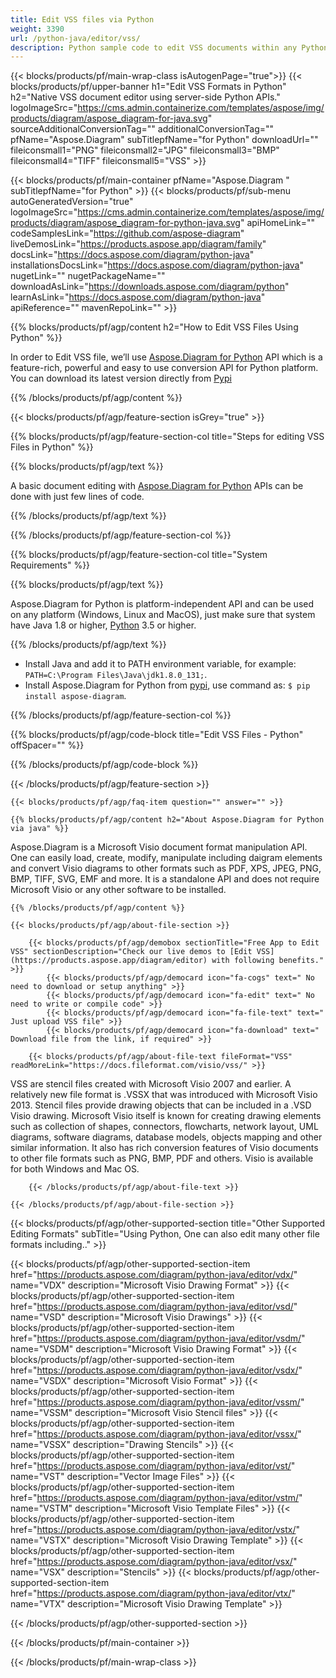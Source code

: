 ```yaml
---
title: Edit VSS files via Python 
weight: 3390
url: /python-java/editor/vss/ 
description: Python sample code to edit VSS documents within any Python based application.
---
```


{{< blocks/products/pf/main-wrap-class isAutogenPage="true">}}
{{< blocks/products/pf/upper-banner h1="Edit VSS Formats in Python" h2="Native VSS document editor using server-side Python APIs." logoImageSrc="https://cms.admin.containerize.com/templates/aspose/img/products/diagram/aspose_diagram-for-java.svg" sourceAdditionalConversionTag="" additionalConversionTag="" pfName="Aspose.Diagram" subTitlepfName="for Python" downloadUrl="" fileiconsmall1="PNG" fileiconsmall2="JPG" fileiconsmall3="BMP" fileiconsmall4="TIFF" fileiconsmall5="VSS" >}}

{{< blocks/products/pf/main-container pfName="Aspose.Diagram " subTitlepfName="for Python" >}}
{{< blocks/products/pf/sub-menu autoGeneratedVersion="true" logoImageSrc="https://cms.admin.containerize.com/templates/aspose/img/products/diagram/aspose_diagram-for-python-java.svg" apiHomeLink="" codeSamplesLink="https://github.com/aspose-diagram" liveDemosLink="https://products.aspose.app/diagram/family" docsLink="https://docs.aspose.com/diagram/python-java" installationsDocsLink="https://docs.aspose.com/diagram/python-java" nugetLink="" nugetPackageName="" downloadAsLink="https://downloads.aspose.com/diagram/python" learnAsLink="https://docs.aspose.com/diagram/python-java" apiReference="" mavenRepoLink="" >}}


{{% blocks/products/pf/agp/content h2="How to Edit VSS Files Using Python" %}}

 In order to Edit VSS file, we’ll use
 [Aspose.Diagram for Python](https://products.aspose.com/diagram/python-java/) 
 API which is a feature-rich, powerful and easy to use conversion API for Python platform. You can download its latest version directly from
 [Pypi](https://pypi.org/project/aspose-diagram/) 

{{% /blocks/products/pf/agp/content %}}

{{< blocks/products/pf/agp/feature-section isGrey="true" >}}

{{% blocks/products/pf/agp/feature-section-col title="Steps for editing VSS Files in Python" %}}

{{% blocks/products/pf/agp/text %}}

 A basic document editing  with
 [Aspose.Diagram for Python](https://products.aspose.com/diagram/python-java) 
 APIs can be done with just few lines of code.

{{% /blocks/products/pf/agp/text %}}



{{% /blocks/products/pf/agp/feature-section-col %}}

{{% blocks/products/pf/agp/feature-section-col title="System Requirements" %}}

{{% blocks/products/pf/agp/text %}}

 Aspose.Diagram for Python is platform-independent API and can be used on any platform (Windows, Linux and MacOS), just make sure that system have Java 1.8 or higher, [Python](https://www.python.org/downloads/) 3.5 or higher. 
 
{{% /blocks/products/pf/agp/text %}}

- Install Java and add it to PATH environment variable, for example: <code>PATH=C:\Program Files\Java\jdk1.8.0_131;</code>.
- Install Aspose.Diagram for Python from <a href="https://pypi.org/project/aspose-diagram/">pypi</a>, use command as: <code>$ pip install aspose-diagram</code>.

{{% /blocks/products/pf/agp/feature-section-col %}}

{{% blocks/products/pf/agp/code-block title="Edit VSS Files - Python" offSpacer="" %}}


{{% /blocks/products/pf/agp/code-block %}}

{{< /blocks/products/pf/agp/feature-section >}}

    {{< blocks/products/pf/agp/faq-item question="" answer="" >}}
 

<!-- aboutfile Starts -->

    {{% blocks/products/pf/agp/content h2="About Aspose.Diagram for Python via java" %}}

 Aspose.Diagram is a Microsoft Visio document format manipulation API. One can easily load, create, modify, manipulate including daigram elements and convert Visio diagrams to other formats such as PDF, XPS, JPEG, PNG, BMP, TIFF, SVG, EMF and more. It is a standalone API and does not require Microsoft Visio or any other software to be installed.  



    {{% /blocks/products/pf/agp/content %}}

    {{< blocks/products/pf/agp/about-file-section >}}

        {{< blocks/products/pf/agp/demobox sectionTitle="Free App to Edit VSS" sectionDescription="Check our live demos to [Edit VSS](https://products.aspose.app/diagram/editor) with following benefits." >}}
            {{< blocks/products/pf/agp/democard icon="fa-cogs" text=" No need to download or setup anything" >}}
            {{< blocks/products/pf/agp/democard icon="fa-edit" text=" No need to write or compile code" >}}
            {{< blocks/products/pf/agp/democard icon="fa-file-text" text=" Just upload VSS file" >}}
            {{< blocks/products/pf/agp/democard icon="fa-download" text=" Download file from the link, if required" >}}

        {{< blocks/products/pf/agp/about-file-text fileFormat="VSS" readMoreLink="https://docs.fileformat.com/visio/vss/" >}}
VSS are stencil files created with Microsoft Visio 2007 and earlier. A relatively new file format is .VSSX that was introduced with Microsoft Visio 2013. Stencil files provide drawing objects that can be included in a .VSD Visio drawing. Microsoft Visio itself is known for creating drawing elements such as collection of shapes, connectors, flowcharts, network layout, UML diagrams, software diagrams, database models, objects mapping and other similar information. It also has rich conversion features of Visio documents to other file formats such as PNG, BMP, PDF and others. Visio is available for both Windows and Mac OS. 

        {{< /blocks/products/pf/agp/about-file-text >}}

    {{< /blocks/products/pf/agp/about-file-section >}}

<!-- aboutfile Ends -->

{{< blocks/products/pf/agp/other-supported-section title="Other Supported Editing Formats" subTitle="Using Python, One can also edit many other file formats including.." >}}

{{< blocks/products/pf/agp/other-supported-section-item href="https://products.aspose.com/diagram/python-java/editor/vdx/" name="VDX" description="Microsoft Visio Drawing Format" >}}
{{< blocks/products/pf/agp/other-supported-section-item href="https://products.aspose.com/diagram/python-java/editor/vsd/" name="VSD" description="Microsoft Visio Drawings" >}}
{{< blocks/products/pf/agp/other-supported-section-item href="https://products.aspose.com/diagram/python-java/editor/vsdm/" name="VSDM" description="Microsoft Visio Drawing Format" >}}
{{< blocks/products/pf/agp/other-supported-section-item href="https://products.aspose.com/diagram/python-java/editor/vsdx/" name="VSDX" description="Microsoft Visio Format" >}}
{{< blocks/products/pf/agp/other-supported-section-item href="https://products.aspose.com/diagram/python-java/editor/vssm/" name="VSSM" description="Microsoft Visio Stencil files" >}}
{{< blocks/products/pf/agp/other-supported-section-item href="https://products.aspose.com/diagram/python-java/editor/vssx/" name="VSSX" description="Drawing Stencils" >}}
{{< blocks/products/pf/agp/other-supported-section-item href="https://products.aspose.com/diagram/python-java/editor/vst/" name="VST" description="Vector Image Files" >}}
{{< blocks/products/pf/agp/other-supported-section-item href="https://products.aspose.com/diagram/python-java/editor/vstm/" name="VSTM" description="Microsoft Visio Template Files" >}}
{{< blocks/products/pf/agp/other-supported-section-item href="https://products.aspose.com/diagram/python-java/editor/vstx/" name="VSTX" description="Microsoft Visio Drawing Template" >}}
{{< blocks/products/pf/agp/other-supported-section-item href="https://products.aspose.com/diagram/python-java/editor/vsx/" name="VSX" description="Stencils" >}}
{{< blocks/products/pf/agp/other-supported-section-item href="https://products.aspose.com/diagram/python-java/editor/vtx/" name="VTX" description="Microsoft Visio Drawing Template" >}}

{{< /blocks/products/pf/agp/other-supported-section >}}

{{< /blocks/products/pf/main-container >}}
    
{{< /blocks/products/pf/main-wrap-class >}}